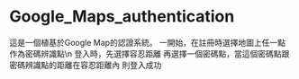 # Google_Maps_authentication

  這是一個植基於Google Map的認證系統。
  一開始，在註冊時選擇地圖上任一點作為密碼辨識點\n
  登入時，先選擇容忍距離
  再選擇一個密碼點，當這個密碼點跟密碼辨識點的距離在容忍距離內
  則登入成功
  
  
